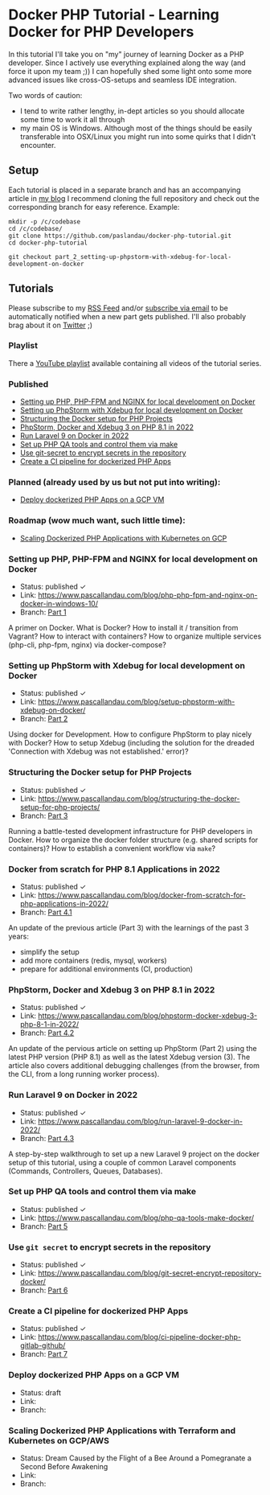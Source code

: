 # Docker PHP Tutorial - Learning Docker for PHP Developers

In this tutorial I'll take you on "my" journey of learning Docker as a PHP developer. Since I
actively use everything explained along the way (and force it upon my team ;)) I can hopefully shed
some light onto some more advanced issues like cross-OS-setups and seamless IDE integration.

Two words of caution:

- I tend to write rather lengthy, in-dept articles so you should allocate some time to work it all
  through
- my main OS is Windows. Although most of the things should be easily transferable into OSX/Linux
  you might run into some quirks that I didn't encounter.

## Setup

Each tutorial is placed in a separate branch and has an accompanying article
in [my blog](https://www.pascallandau.com/blog/)
I recommend cloning the full repository and check out the corresponding branch for easy reference.
Example:

````
mkdir -p /c/codebase
cd /c/codebase/
git clone https://github.com/paslandau/docker-php-tutorial.git
cd docker-php-tutorial

git checkout part_2_setting-up-phpstorm-with-xdebug-for-local-development-on-docker
````

## Tutorials

Please subscribe to my [RSS Feed](https://www.pascallandau.com/feed.xml) and/or
[subscribe via email](https://www.pascallandau.com/blog/#newsletter)
to be automatically notified when a new part gets published. I'll also probably brag about it on
[Twitter](https://twitter.com/PascalLandau) ;)

### Playlist

There a 
[YouTube playlist](https://www.youtube.com/watch?v=YYI5mTjFDuA&list=PLScVLZNShARRTO-ebug0yzbiXDxtw0rtg) 
available containing all videos of the tutorial series.

### Published

- [Setting up PHP, PHP-FPM and NGINX for local development on Docker](#setting-up-php-php-fpm-and-nginx-for-local-development-on-docker)
- [Setting up PhpStorm with Xdebug for local development on Docker](#setting-up-phpstorm-with-xdebug-for-local-development-on-docker)
- [Structuring the Docker setup for PHP Projects](#structuring-the-docker-setup-for-php-projects)
- [PhpStorm, Docker and Xdebug 3 on PHP 8.1 in 2022](#phpstorm-docker-and-xdebug-3-on-php-81-in-2022)
- [Run Laravel 9 on Docker in 2022](#run-laravel-9-on-docker-in-2022)
- [Set up PHP QA tools and control them via make](#set-up-php-qa-tools-and-control-them-via-make)
- [Use git-secret to encrypt secrets in the repository](#use-git-secret-to-encrypt-secrets-in-the-repository)
- [Create a CI pipeline for dockerized PHP Apps](#create-a-ci-pipeline-for-dockerized-php-apps)

### Planned (already used by us but not put into writing):

- [Deploy dockerized PHP Apps on a GCP VM](#deploy-dockerized-php-apps-on-a-gcp-vm)

### Roadmap (wow much want, such little time):

- [Scaling Dockerized PHP Applications with Kubernetes on GCP](#scaling-dockerized-php-applications-with-kubernetes-on-gcp)

### Setting up PHP, PHP-FPM and NGINX for local development on Docker

- Status: published ✓
- Link: https://www.pascallandau.com/blog/php-php-fpm-and-nginx-on-docker-in-windows-10/
- Branch:
  [Part 1](https://github.com/paslandau/docker-php-tutorial/tree/part_1_setting-up-php-php-fpm-and-nginx-for-local-development-on-docker)

A primer on Docker. What is Docker? How to install it / transition from Vagrant? How to interact
with containers? How to organize multiple services (php-cli, php-fpm, nginx) via docker-compose?

### Setting up PhpStorm with Xdebug for local development on Docker

- Status: published ✓
- Link: https://www.pascallandau.com/blog/setup-phpstorm-with-xdebug-on-docker/
- Branch: 
  [Part 2](https://github.com/paslandau/docker-php-tutorial/tree/part_2_setting-up-phpstorm-with-xdebug-for-local-development-on-docker)

Using docker for Development. How to configure PhpStorm to play nicely with Docker? How to setup
Xdebug (including the solution for the dreaded 'Connection with Xdebug was not established.' error)?

### Structuring the Docker setup for PHP Projects

- Status: published ✓
- Link: https://www.pascallandau.com/blog/structuring-the-docker-setup-for-php-projects/
- Branch: 
  [Part 3](https://github.com/paslandau/docker-php-tutorial/tree/part_3_structuring-the-docker-setup-for-php-projects)

Running a battle-tested development infrastructure for PHP developers in Docker. How to organize the
docker folder structure (e.g. shared scripts for containers)? How to establish a convenient workflow
via `make`?

### Docker from scratch for PHP 8.1 Applications in 2022

- Status: published ✓
- Link: https://www.pascallandau.com/blog/docker-from-scratch-for-php-applications-in-2022/
- Branch:
  [Part 4.1](https://github.com/paslandau/docker-php-tutorial/tree/part-4-1-docker-from-scratch-for-php-applications-in-2022)

An update of the previous article (Part 3) with the learnings of the past 3 years:
- simplify the setup
- add more containers (redis, mysql, workers)
- prepare for additional environments (CI, production)

### PhpStorm, Docker and Xdebug 3 on PHP 8.1 in 2022

- Status: published ✓
- Link: https://www.pascallandau.com/blog/phpstorm-docker-xdebug-3-php-8-1-in-2022/
- Branch:
  [Part 4.2](https://github.com/paslandau/docker-php-tutorial/tree/part-4-2-phpstorm-docker-xdebug-3-php-8-1-in-2022)

An update of the pervious article on setting up PhpStorm (Part 2) using the latest PHP version 
(PHP 8.1) as well as the latest Xdebug version (3). The article also covers additional debugging 
challenges (from the browser, from the CLI, from a long running worker process).

### Run Laravel 9 on Docker in 2022

- Status: published ✓
- Link: https://www.pascallandau.com/blog/run-laravel-9-docker-in-2022/
- Branch:
  [Part 4.3](https://github.com/paslandau/docker-php-tutorial/tree/part-4-3-run-laravel-9-docker-in-2022)

A step-by-step walkthrough to set up a new Laravel 9 project on the docker setup of this 
tutorial, using a couple of common Laravel components (Commands, Controllers, Queues, Databases).

### Set up PHP QA tools and control them via make

- Status: published ✓
- Link: https://www.pascallandau.com/blog/php-qa-tools-make-docker/
- Branch:
  [Part 5](https://github.com/paslandau/docker-php-tutorial/tree/part-5-php-qa-tools-make-docker)

### Use `git secret` to encrypt secrets in the repository

- Status: published ✓
- Link: https://www.pascallandau.com/blog/git-secret-encrypt-repository-docker/
- Branch:
  [Part 6](https://github.com/paslandau/docker-php-tutorial/tree/part-6-git-secret-encrypt-repository-docker)

### Create a CI pipeline for dockerized PHP Apps

- Status: published ✓
- Link: https://www.pascallandau.com/blog/ci-pipeline-docker-php-gitlab-github/
- Branch:
  [Part 7](https://github.com/paslandau/docker-php-tutorial/tree/part-7-ci-pipeline-docker-php-gitlab-github)

### Deploy dockerized PHP Apps on a GCP VM

- Status: draft
- Link:
- Branch: 

### Scaling Dockerized PHP Applications with Terraform and Kubernetes on GCP/AWS

- Status: Dream Caused by the Flight of a Bee Around a Pomegranate a Second Before Awakening
- Link:
- Branch: 